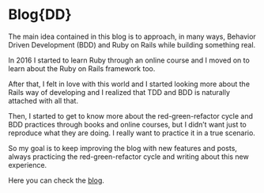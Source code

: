# Blog{DD}

The main idea contained in this blog is to approach, in many ways, Behavior Driven Development (BDD) and Ruby on Rails while building something real.

In 2016 I started to learn Ruby through an online course and I moved on to learn about the Ruby on Rails framework too.

After that, I felt in love with this world and I started looking more about the Rails way of developing and I realized that TDD and BDD is naturally attached with all that.

Then, I started to get to know more about the red-green-refactor cycle and BDD practices through books and online courses, but I didn’t want just to reproduce what they are doing. I really want to practice it in a true scenario.

So my goal is to keep improving the blog with new features and posts, always practicing the red-green-refactor cycle and writing about this new experience.

Here you can check the [blog](http://blogdd.herokuapp.com).
